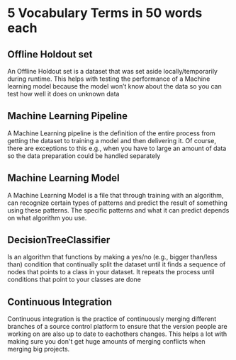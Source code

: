 # 5 Vocabulary Terms in 50 words each

## Offline Holdout set

An Offline Holdout set is a dataset that was set aside locally/temporarily during runtime. This helps with testing the performance of a Machine learning model because the model won’t know about the data so you can test how well it does on unknown data

## Machine Learning Pipeline

A Machine Learning pipeline is the definition of the entire process from getting the dataset to training a model and then delivering it. Of course, there are exceptions to this e.g., when you have to large an amount of data so the data preparation could be handled separately

## Machine Learning Model

A Machine Learning Model is a file that through training with an algorithm, can recognize certain types of patterns and predict the result of something using these patterns. The specific patterns and what it can predict depends on what algorithm you use.

## DecisionTreeClassifier

Is an algorithm that functions by making a yes/no (e.g., bigger than/less than) condition that continually split the dataset until it finds a sequence of nodes that points to a class in your dataset. It repeats the process until conditions that point to your classes are done

## Continuous Integration

Continuous integration is the practice of continuously merging different branches of a source control platform to ensure that the version people are working on are also up to date to eachothers changes. This helps a lot with making sure you don't get huge amounts of merging conflicts when merging big projects.
